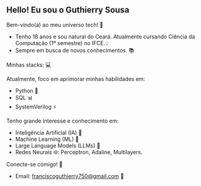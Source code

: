 ## Hello! Eu sou o Guthierry Sousa

Bem-vindo(a) ao meu universo tech! 🚀
- Tenho 18 anos e sou natural do Ceará. Atualmente cursando Ciência da Computação (1º semestre) no IFCE.💡
- Sempre em busca de novos conhecimentos. 📚

Minhas stacks: 💻

Atualmente, foco em aprimorar minhas habilidades em:
- Python 🐍
- SQL 📊
- SystemVerilog ⚡

Tenho grande interesse e conhecimento em:
- Inteligência Artificial (IA) 🧠
- Machine Learning (ML) 🤖
- Large Language Models (LLMs) 💬
- Redes Neurais 🌐: Perceptron, Adaline, Multilayers.

Conecte-se comigo! 🤝
- Email: franciscoguthierry750@gmail.com 📧


